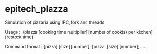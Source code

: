 # epitech_plazza
Simulation of pizzaria using IPC, fork and threads

Usage : ./plazza [cooking time multiplier]  [number of cook(s) per kitchen]  [restock time]

Command format : [pizza] [size] [number]; [pizza] [size] [number]; ....

